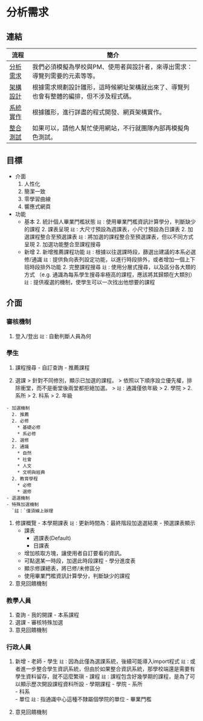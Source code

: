 # 分析需求

## 連結
流程|簡介
-------|---------
[分析需求](./requirement.md)|我們必須模擬為學校與PM、使用者與設計者，來導出需求：導覽列需要的元素等等。
[架構設計](./design.md)|根據需求規劃設計雛形，這時候網址架構就出來了、導覽列也會有整體的編排，但不涉及程式碼。
[系統實作](./implement.md)|根據雛形，進行詳盡的程式開發、網頁架構實作。
[整合測試](./test.md)|如果可以，請他人幫忙使用網站，不行就團隊內部再模擬角色測試。

## 目標
  - 介面
    1. 人性化
    1. 簡潔一致
    1. 零學習曲線
    1. 響應式網頁
  - 功能
    + 基本
      2. 統計個人畢業門檻狀態
        `註：`使用畢業門檻資訊計算學分，判斷缺少的課程
      2. 課表呈現
        `註：`大尺寸預設為週課表，小尺寸預設為日課表
      2. 加選課程整合至預選課表
        `註：`將加選的課程整合至預選課表，但以不同方式呈現
      2. 加選功能整合至課程搜尋
    + 新增
      2. 新增推薦課程功能
        `註：`根據以往選課時段，篩選出建議的本系必選修/通識
        `註：`提供負向表列設定功能，以進行時段排外，或者增加一個上下班時段排外功能
      2. 完整課程搜尋
        `註：`使用分層式搜尋，以及區分各大類的方式
          （e.g. 通識為每系學生搜尋率極高的課程，應該將其歸類在大類別）
        `註：`提供複選的機制，使學生可以一次找出他想要的課程

## 介面
### 審核機制
  1. 登入/登出
    `註：`自動判斷人員為何

### 學生
  1. 課程搜尋
    - 自訂查詢
    - 推薦課程

  1. 選課
    > 針對不同修別，顯示已加選的課程。
    > 依照以下順序設立優先權，排除衝堂，而不是衝堂後兩堂都拒絕加選。
    > `註：`通識僅依年級
    > 2. 學院
    > 2. 系所
    > 2. 科系
    > 2. 年級

    - 加選機制
      2. 推薦
      2. 必修
        * 基礎必修
        * 系必修
      2. 選修
      2. 通識
        * 自然
        * 社會
        * 人文
        * 文明與經典
      2. 教育學程
        * 必修
        * 選修
    - 退選機制
    - 特殊加選機制
      `註：`僅須線上辦理

  1. 修課概覽
    - 本學期課表
      `註：`更新時間為：最終階段加退選結束
    - 預選課表顯示
      * 課表
        + 週課表(Default)
        + 日課表
      * 增加核取方塊，讓使用者自訂要看的資訊。
      * 可點選某一時段，加選此時段課程
    - 學分進度表
      * 顯示修課總表，將已修/未修區分
      * 使用畢業門檻資訊計算學分，判斷缺少的課程
  1. 意見回饋機制

### 教學人員
  1. 查詢
    - 我的開課
    - 本系課程
  1. 選課
    - 審核特殊加選
  1. 意見回饋機制

### 行政人員
  1. 新增
    - 老師
    - 學生
      `註：`因為此僅為選課系統，後續可能導入import程式
      `註：`或者進一步整合學生資訊系統，但由於如果整合資訊系統，那學校端還是需要有學生資料留存，就不這麼繁瑣
    - 課程
      `註：`課程包含好幾學期的課程，是為了可以顯示歷次開設課程資料所設
    - 學期課程
    - 學院
    - 系所  
    - 科系  
    - 單位
      `註：`指通識中心這種不隸屬個學院的單位
    - 畢業門檻

  1. 意見回饋機制